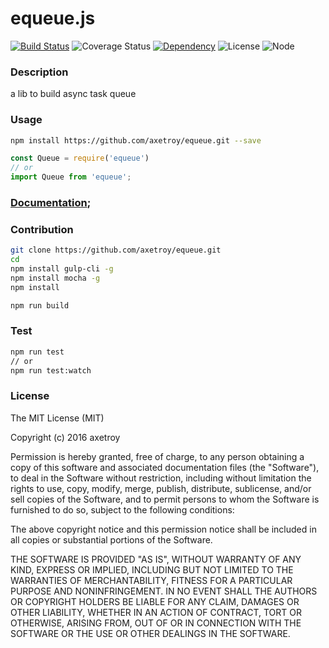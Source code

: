 # equeue.js
[![Build Status](https://travis-ci.org/axetroy/equeue.svg?branch=master)](https://travis-ci.org/axetroy/equeue)
![Coverage Status](https://coveralls.io/repos/github/axetroy/equeue/badge.svg?branch=master)
[![Dependency](https://david-dm.org/axetroy/equeue.svg)](https://david-dm.org/axetroy/equeue.svg)
![License](https://img.shields.io/badge/license-mit-green.svg)
![Node](https://img.shields.io/badge/node-%3E=6.0-blue.svg?style=flat-square)
### Description

a lib to build async task queue

### Usage

```bash
npm install https://github.com/axetroy/equeue.git --save
```

```javascript
const Queue = require('equeue')
// or
import Queue from 'equeue';
```

### [Documentation](https://axetroy.github.io/equeue);

### Contribution

```bash
git clone https://github.com/axetroy/equeue.git
cd 
npm install gulp-cli -g
npm install mocha -g
npm install 

npm run build
```

### Test

```bash
npm run test
// or
npm run test:watch
```

### License

The MIT License (MIT)

Copyright (c) 2016 axetroy

Permission is hereby granted, free of charge, to any person obtaining a copy
of this software and associated documentation files (the "Software"), to deal
in the Software without restriction, including without limitation the rights
to use, copy, modify, merge, publish, distribute, sublicense, and/or sell
copies of the Software, and to permit persons to whom the Software is
furnished to do so, subject to the following conditions:

The above copyright notice and this permission notice shall be included in all
copies or substantial portions of the Software.

THE SOFTWARE IS PROVIDED "AS IS", WITHOUT WARRANTY OF ANY KIND, EXPRESS OR
IMPLIED, INCLUDING BUT NOT LIMITED TO THE WARRANTIES OF MERCHANTABILITY,
FITNESS FOR A PARTICULAR PURPOSE AND NONINFRINGEMENT. IN NO EVENT SHALL THE
AUTHORS OR COPYRIGHT HOLDERS BE LIABLE FOR ANY CLAIM, DAMAGES OR OTHER
LIABILITY, WHETHER IN AN ACTION OF CONTRACT, TORT OR OTHERWISE, ARISING FROM,
OUT OF OR IN CONNECTION WITH THE SOFTWARE OR THE USE OR OTHER DEALINGS IN THE
SOFTWARE.
